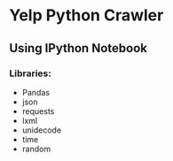# Yelp Python Crawler

## Using IPython Notebook

### Libraries:
* Pandas
* json
* requests
* lxml 
* unidecode
* time
* random


